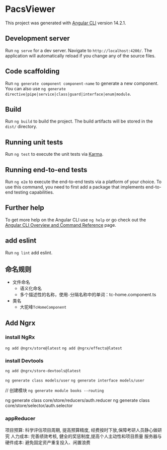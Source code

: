 # PacsViewer

This project was generated with [Angular CLI](https://github.com/angular/angular-cli) version 14.2.1.

## Development server

Run `ng serve` for a dev server. Navigate to `http://localhost:4200/`. The application will automatically reload if you change any of the source files.

## Code scaffolding

Run `ng generate component component-name` to generate a new component. You can also use `ng generate directive|pipe|service|class|guard|interface|enum|module`.

## Build

Run `ng build` to build the project. The build artifacts will be stored in the `dist/` directory.

## Running unit tests

Run `ng test` to execute the unit tests via [Karma](https://karma-runner.github.io).

## Running end-to-end tests

Run `ng e2e` to execute the end-to-end tests via a platform of your choice. To use this command, you need to first add a package that implements end-to-end testing capabilities.

## Further help

To get more help on the Angular CLI use `ng help` or go check out the [Angular CLI Overview and Command Reference](https://angular.io/cli) page.

## add eslint

Run `ng lint` add eslint.

## 命名规则

- 文件命名
  - 语义化命名
  - 多个描述性的名称，使用`-`分隔名称中的单词：tc-home.component.ts
- 类名
  - 大驼峰`TcHomeComponent`

## Add Ngrx

### install NgRx

`ng add @ngrx/store@latest`
`ng add @ngrx/effects@latest`

### install Devtools

`ng add @ngrx/store-devtools@latest`

`ng generate class models/user`
`ng generate interface models/user`

// 创建模块
`ng generate module books --routing`

ng generate class core/store/reducers/auth.reducer
ng generate class core/store/selector/auth.selector

### appReducer

项目预算: 科学评估项目周期, 提高预算精度, 经费按时下放,保障考研人员静心做研究
人力成本: 完善绩效考核, 健全的奖惩制度,提高个人主动性和项目质量
服务器与硬件成本: 避免固定资产重复投入、闲置浪费